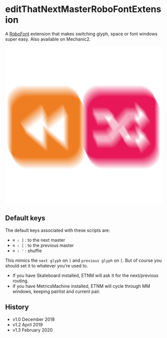 # editThatNextMasterRoboFontExtension

A [RoboFont](http:robofont.com) extension that makes switching glyph, space or font windows super easy. Also available on Mechanic2.

![EditThatNextMasterIcon.png](EditThatNextMasterIcon.png)

## Default keys
The default keys associated with these scripts are:

* `⌘ ⇧ ]` : to the next master
* `⌘ ⇧ [` : to the previous master
* `⌘ ⇧ '` : shuffle

This mimics the `next glyph` on `]` and `previous glyph` on `[`. But of course you should set it to whatever you're used to. 

* If you have Skateboard installed, ETNM will ask it for the next/previous routing.
* If you have MetricsMachine installed, ETNM will cycle through MM windows, keeping pairlist and current pair.

## History
* v1.0 December 2018
* v1.2 April 2019
* v1.3 February 2020
